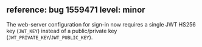 reference: bug 1559471
level: minor
---
The web-server configuration for sign-in now requires a single JWT HS256 key (`JWT_KEY`) instead of a public/private key (`JWT_PRIVATE_KEY`/`JWT_PUBLIC_KEY`).
